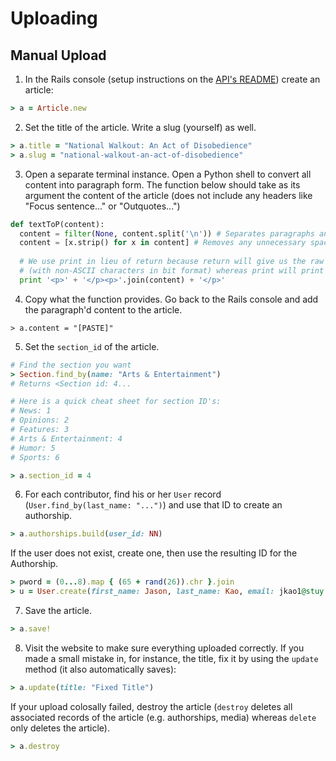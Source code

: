# Uploading

## Manual Upload

1. In the Rails console (setup instructions on the [API's README](https://github.com/stuyspec/stuy-spec-api)) create an article:
```rb
> a = Article.new
```

2. Set the title of the article. Write a slug (yourself) as well.
```rb
> a.title = "National Walkout: An Act of Disobedience"
> a.slug = "national-walkout-an-act-of-disobedience"
```

3. Open a separate terminal instance. Open a Python shell to convert all content into paragraph form. The function below should take as its argument the content of the article (does not include any headers like "Focus sentence..." or "Outquotes...")
```py
def textToP(content):  
  content = filter(None, content.split('\n')) # Separates paragraphs and removes all empty lines  
  content = [x.strip() for x in content] # Removes any unnecessary spaces in paragraphs
 
  # We use print in lieu of return because return will give us the raw string 
  # (with non-ASCII characters in bit format) whereas print will print unicode.
  print '<p>' + '</p><p>'.join(content) + '</p>'
```

4. Copy what the function provides. Go back to the Rails console and add the paragraph'd content to the article.
```
> a.content = "[PASTE]"
```

5. Set the `section_id` of the article.
```rb
# Find the section you want
> Section.find_by(name: "Arts & Entertainment")
# Returns <Section id: 4...

# Here is a quick cheat sheet for section ID's:
# News: 1
# Opinions: 2
# Features: 3
# Arts & Entertainment: 4
# Humor: 5
# Sports: 6

> a.section_id = 4
```

6. For each contributor, find his or her `User` record (`User.find_by(last_name: "...")`) and use that ID to create an authorship.
```rb
> a.authorships.build(user_id: NN)
```

If the user does not exist, create one, then use the resulting ID for the Authorship.
```rb
> pword = (0...8).map { (65 + rand(26)).chr }.join
> u = User.create(first_name: Jason, last_name: Kao, email: jkao1@stuy.edu, password: pword, password_confirmation: pword)
```

7. Save the article.
```rb
> a.save!
```

8. Visit the website to make sure everything uploaded correctly. If you made a small mistake in, for instance, the title, fix it by using the `update` method (it also automatically saves):
```rb
> a.update(title: "Fixed Title")
```

If your upload colosally failed, destroy the article (`destroy` deletes all associated records of the article (e.g. authorships, media) whereas `delete` only deletes the article).
```rb
> a.destroy
```
